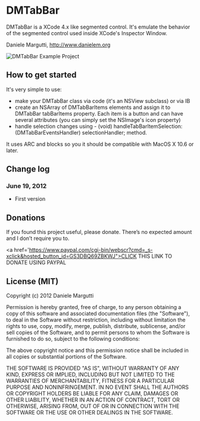 # DMTabBar

DMTabBar is a XCode 4.x like segmented control. It's emulate the behavior of the segmented control used inside XCode's Inspector Window.

Daniele Margutti, <http://www.danielem.org>

![DMTabBar Example Project](http://danielemargutti.com/wp-content/uploads/2012/06/DMTabBar.png)

## How to get started

It's very simple to use:
* make your DMTabBar class via code (it's an NSView subclass) or via IB
* create an NSArray of DMTabBarItems elements and assign it to DMTabBar tabBarItems property. Each item is a button and can have several attributes (you can simply set the NSImage's icon property)
* handle selection changes using - (void) handleTabBarItemSelection:(DMTabBarEventsHandler) selectionHandler; method.

It uses ARC and blocks so you it should be compatible with MacOS X 10.6 or later.

## Change log

### June 19, 2012

* First version

## Donations

If you found this project useful, please donate.
There’s no expected amount and I don’t require you to.

<a href='https://www.paypal.com/cgi-bin/webscr?cmd=_s-xclick&hosted_button_id=GS3DBQ69ZBKWJ">CLICK THIS LINK TO DONATE USING PAYPAL</a>

## License (MIT)

Copyright (c) 2012 Daniele Margutti

Permission is hereby granted, free of charge, to any person
obtaining a copy of this software and associated documentation
files (the "Software"), to deal in the Software without
restriction, including without limitation the rights to use,
copy, modify, merge, publish, distribute, sublicense, and/or sell
copies of the Software, and to permit persons to whom the
Software is furnished to do so, subject to the following
conditions:

The above copyright notice and this permission notice shall be
included in all copies or substantial portions of the Software.

THE SOFTWARE IS PROVIDED "AS IS", WITHOUT WARRANTY OF ANY KIND,
EXPRESS OR IMPLIED, INCLUDING BUT NOT LIMITED TO THE WARRANTIES
OF MERCHANTABILITY, FITNESS FOR A PARTICULAR PURPOSE AND
NONINFRINGEMENT. IN NO EVENT SHALL THE AUTHORS OR COPYRIGHT
HOLDERS BE LIABLE FOR ANY CLAIM, DAMAGES OR OTHER LIABILITY,
WHETHER IN AN ACTION OF CONTRACT, TORT OR OTHERWISE, ARISING
FROM, OUT OF OR IN CONNECTION WITH THE SOFTWARE OR THE USE OR
OTHER DEALINGS IN THE SOFTWARE.
